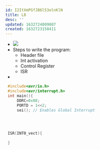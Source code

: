 ```yaml
---
id: I2ItXmPGfJB6l53olnKlN
title: L8
desc: ''
updated: 1632724009807
created: 1632723158411
---
```

 
* ![](/assets/images/2021-09-27-11-42-54.png)
* Steps to write the program: 
  * Header file 
  * Int activation 
  * Control Register 
  * ISR
* 

```c
 #include<avr/io.h> 
 #include<avr/interrupt.h>
 int main(){
     DDRC=0x08;
     PORTD = 1<<2;
     sei(); // Enables Global Interrupt 
     


  
 ISR(INT0_vect){
     
 }
  
```